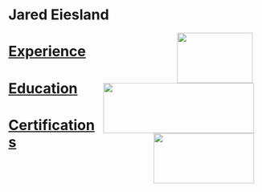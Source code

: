 # Jared Eiesland
<html>
  <Body>
                  
   <p><img style="padding: 0 15px; float: right;" 
            src ="https://i.imgur.com/Uai8sk0.jpg" 
            width="150" height="100"
            ALIGN="Left"/></p>
     
   <p><img style="padding: 0 15px; float: right;" 
            src ="https://i.imgur.com/pI9Yf3d.jpg" 
            width="300" height="100"
            ALIGN="Center"/></p>
  
   <p><img style="padding: 0 15px; float: right;" 
            src ="https://i.imgur.com/JZI2hPi.gif" 
            width="200" height="100"
            ALIGN="Right"/></p>
     
        
    
    
    
    
   <h1><a href="https://github.com/jaredeiesland/Curriculum-Vitae/blob/master/Experience.md#jared-eiesland---experience">Experience</a></h1>
     <h1><a href="https://github.com/jaredeiesland/Curriculum-Vitae/blob/master/Education.md#jared-eiesland---education">Education</a></h1>
         <h1><a href="https://github.com/jaredeiesland/Curriculum-Vitae/blob/master/Certifications.md#jared-eiesland---certifications">Certifications</a></h1>
    
   </body>
  </html>
